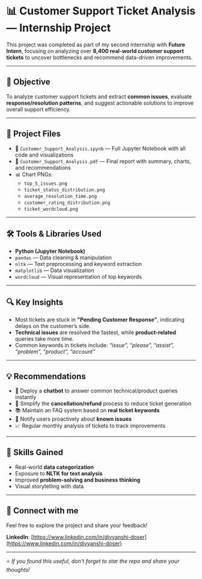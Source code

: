 # 📊 Customer Support Ticket Analysis — Internship Project

This project was completed as part of my second internship with **Future Intern**, focusing on analyzing over **8,400 real-world customer support tickets** to uncover bottlenecks and recommend data-driven improvements.

---

## 🧠 Objective
To analyze customer support tickets and extract **common issues**, evaluate **response/resolution patterns**, and suggest actionable solutions to improve overall support efficiency.

---

## 📁 Project Files

- 📘 `Customer_Support_Analysis.ipynb` — Full Jupyter Notebook with all code and visualizations  
- 📄 `Customer_Support_Analysis.pdf` — Final report with summary, charts, and recommendations  
- 📊 Chart PNGs:
  - `top_5_issues.png`
  - `ticket_status_distribution.png`
  - `average_resolution_time.png`
  - `customer_rating_distribution.png`
  - `ticket_wordcloud.png`

---

## 🛠️ Tools & Libraries Used

- **Python (Jupyter Notebook)**
- `pandas` — Data cleaning & manipulation  
- `nltk` — Text preprocessing and keyword extraction  
- `matplotlib` — Data visualization  
- `wordcloud` — Visual representation of top keywords

---

## 🔍 Key Insights

- Most tickets are stuck in **"Pending Customer Response"**, indicating delays on the customer’s side.
- **Technical issues** are resolved the fastest, while **product-related** queries take more time.
- Common keywords in tickets include: _“issue”, “please”, “assist”, “problem”, “product”, “account”_

---

## 💡 Recommendations

- 🔧 Deploy a **chatbot** to answer common technical/product queries instantly  
- 🔄 Simplify the **cancellation/refund** process to reduce ticket generation  
- 📚 Maintain an FAQ system based on **real ticket keywords**
- 📢 Notify users proactively about **known issues**
- 📈 Regular monthly analysis of tickets to track improvements

---

## 🌱 Skills Gained

- Real-world **data categorization**  
- Exposure to **NLTK for text analysis**  
- Improved **problem-solving and business thinking**
- Visual storytelling with data

---

## 🔗 Connect with me
Feel free to explore the project and share your feedback!

**LinkedIn**: [https://www.linkedin.com/in/divyanshi-doser](https://www.linkedin.com/in/divyanshi-doser)

---

⭐ _If you found this useful, don't forget to star the repo and share your thoughts!_
